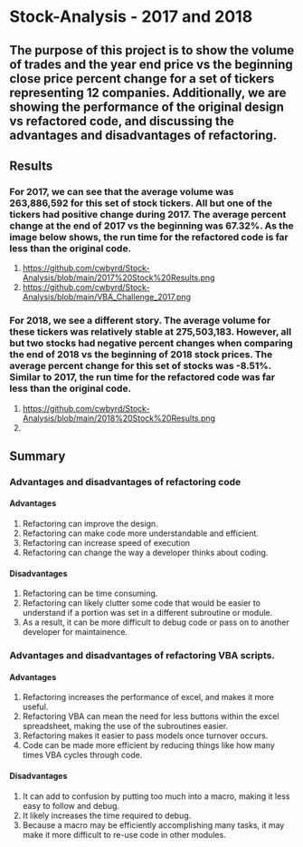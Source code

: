 # Stock-Analysis - 2017 and 2018
## The purpose of this project is to show the volume of trades and the year end price vs the beginning close price percent change for a set of tickers representing 12 companies. Additionally, we are showing the performance of the original design vs refactored code, and discussing the advantages and disadvantages of refactoring.
## Results
### For 2017, we can see that the average volume was 263,886,592 for this set of stock tickers. All but one of the tickers had positive change during 2017. The average percent change at the end of 2017 vs the beginning was 67.32%. As the image below shows, the run time for the refactored code is far less than the original code.
1. https://github.com/cwbyrd/Stock-Analysis/blob/main/2017%20Stock%20Results.png
2. https://github.com/cwbyrd/Stock-Analysis/blob/main/VBA_Challenge_2017.png


### For 2018, we see a different story. The average volume for these tickers was relatively stable at 275,503,183. However, all but two stocks had negative percent changes when comparing the end of 2018 vs the beginning of 2018 stock prices. The average percent change for this set of stocks was -8.51%. Similar to 2017, the run time for the refactored code was far less than the original code. 
1. https://github.com/cwbyrd/Stock-Analysis/blob/main/2018%20Stock%20Results.png
2. 


## Summary
### Advantages and disadvantages of refactoring code
#### Advantages
1. Refactoring can improve the design. 
2. Refactoring can make code more understandable and efficient. 
3. Refactoring can increase speed of execution 
4. Refactoring can change the way a developer thinks about coding. 
#### Disadvantages
1. Refactoring can be time consuming. 
2. Refactoring can likely clutter some code that would be easier to understand if a portion was set in a different subroutine or module. 
3. As a result, it can be more difficult to debug code or pass on to another developer for maintainence. 
### Advantages and disadvantages of refactoring VBA scripts. 
#### Advantages
1. Refactoring increases the performance of excel, and makes it more useful. 
2. Refactoring VBA can mean the need for less buttons within the excel spreadsheet, making the use of the subroutines easier. 
3. Refactoring makes it easier to pass models once turnover occurs. 
4. Code can be made more efficient by reducing things like how many times VBA cycles through code. 
#### Disadvantages
1. It can add to confusion by putting too much into a macro, making it less easy to follow and debug. 
2. It likely increases the time required to debug. 
3. Because a macro may be efficiently accomplishing many tasks, it may make it more difficult to re-use code in other modules. 
